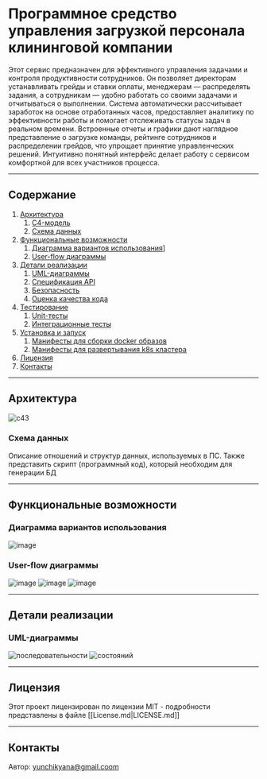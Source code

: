 # **Программное средство управления загрузкой персонала клининговой компании**

Этот сервис предназначен для эффективного управления задачами и контроля продуктивности сотрудников. Он позволяет директорам устанавливать грейды и ставки оплаты, менеджерам — распределять задания, а сотрудникам — удобно работать со своими задачами и отчитываться о выполнении. Система автоматически рассчитывает заработок на основе отработанных часов, предоставляет аналитику по эффективности работы и помогает отслеживать статусы задач в реальном времени. Встроенные отчеты и графики дают наглядное представление о загрузке команды, рейтинге сотрудников и распределении грейдов, что упрощает принятие управленческих решений. Интуитивно понятный интерфейс делает работу с сервисом комфортной для всех участников процесса.

---

## **Содержание**

1. [Архитектура](#Архитектура)
	1. [C4-модель](#C4-модель)
	2. [Схема данных](#Схема_данных)
2. [Функциональные возможности](#Функциональные_возможности)
	1. [Диаграмма вариантов использования](#Диаграмма_вариантов_использования)]
	2. [User-flow диаграммы](#User-flow_диаграммы)
3. [Детали реализации](#Детали_реализации)
	1. [UML-диаграммы](#UML-диаграммы)
	2. [Спецификация API](#Спецификация_API)
	3. [Безопасность](#Безопасность)
	4. [Оценка качества кода](#Оценка_качества_кода)
4. [Тестирование](#Тестирование)
	1. [Unit-тесты](#Unit-тесты)
	2. [Интеграционные тесты](#Интеграционные_тесты)
5. [Установка и  запуск](#installation)
	1. [Манифесты для сборки docker образов](#Манифесты_для_сборки_docker_образов)
	2. [Манифесты для развертывания k8s кластера](#Манифесты_для_развертывания_k8s_кластера)
6. [Лицензия](#Лицензия)
7. [Контакты](#Контакты)

---
## **Архитектура**

![с43](https://github.com/user-attachments/assets/7c05e565-8982-4f5f-87ba-4f13bbe1a522)

### Схема данных

Описание отношений и структур данных, используемых в ПС. Также представить скрипт (программный код), который необходим для генерации БД

---

## **Функциональные возможности**

### Диаграмма вариантов использования

![image](https://github.com/user-attachments/assets/013a4a9d-6deb-47fd-a779-8219d0d69386)


### User-flow диаграммы

![image](https://github.com/user-attachments/assets/5b272430-170e-4340-90dd-d99666226e22)
![image](https://github.com/user-attachments/assets/fe50566c-e55a-4304-af3e-f78b13f6fad4)
![image](https://github.com/user-attachments/assets/0de5208a-7db0-4761-9156-dbbed34a3eab)

---

## **Детали реализации**

### UML-диаграммы

![последовательности](https://github.com/user-attachments/assets/04713e2a-d34c-424a-bb91-932742713e23)
![состояний](https://github.com/user-attachments/assets/81839bf2-e72c-4933-b021-bee995a93815)

---

## **Лицензия**

Этот проект лицензирован по лицензии MIT - подробности представлены в файле [[License.md|LICENSE.md]]

---

## **Контакты**

Автор: yunchikyana@gmail.coom
